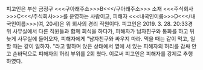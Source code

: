 피고인은 부산 금정구 <<<구아래주소>>>B<<</구아래주소>>> 소재 <<<주식회사>>>C<<</주식회사>>>를 운영하는 사람이고, 피해자 <<<내국인이름>>>D<<</내국인이름>>>(여, 20세)은 위 회사의 경리 직원이다.
피고인은 2019. 3. 28. 20:33경 위 사무실에서 다른 직원들과 함께 회식을 하다가, 피해자가 남자친구와 통화를 하고 뒤늦게 사무실에 들어오자, 피해자에게 "남자친구와 싸우지 마라. 먹을 때는 같이 먹고, 일할 때는 같이 일하자. "라고 말하며 앉은 상태에서 옆에 서 있는 피해자의 허리를 감싸 안고 손바닥으로 피해자의 허리 부위를 2회 쳤다.
이로써 피고인은 피해자를 강제로 추행하였다.
